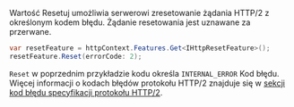 Wartość Resetuj umożliwia serwerowi zresetowanie żądania HTTP/2 z określonym kodem błędu. Żądanie resetowania jest uznawane za przerwane.

```csharp
var resetFeature = httpContext.Features.Get<IHttpResetFeature>();
resetFeature.Reset(errorCode: 2);
```

`Reset` w poprzednim przykładzie kodu określa `INTERNAL_ERROR` Kod błędu. Więcej informacji o kodach błędów protokołu HTTP/2 znajduje się w [sekcji kod błędu specyfikacji protokołu HTTP/2](https://tools.ietf.org/html/rfc7540#page-50).